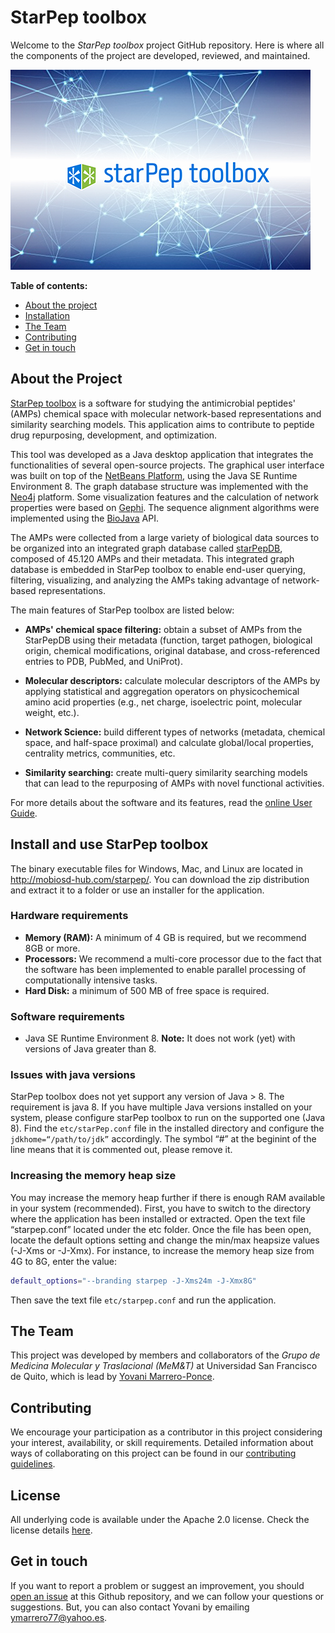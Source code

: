 # StarPep toolbox
Welcome to the _StarPep toolbox_ project GitHub repository. Here is where all the components of the project are developed, reviewed, and maintained.

<p align="aligncenter">
    <img src="img/StarPep_logo.png" alt="StarPep Logo" style="height: width:800px;"/>
</p>

**Table of contents:**

- [About the project](#about-the-project)
- [Installation](#install)
- [The Team](#the-team)
- [Contributing](#contributing)
- [Get in touch](#get-in-touch)

## About the Project
[StarPep toolbox](http://mobiosd-hub.com/starpep/) is a software for studying the antimicrobial peptides' (AMPs) chemical space with molecular network-based representations and similarity searching models. This application aims to contribute to peptide drug repurposing, development, and optimization. 

This tool was developed as a Java desktop application that integrates the functionalities of several open-source projects. The graphical user interface was built on top of the [NetBeans Platform](https://platform.netbeans.org/), using the Java SE Runtime Environment 8. The graph database structure was implemented with the [Neo4j](https://neo4j.com/) platform. Some visualization features and the calculation of network properties were based on [Gephi](https://gephi.org/). The sequence alignment algorithms were implemented using the [BioJava](https://biojava.org/) API. 

The AMPs were collected from a large variety of biological data sources to be organized into an integrated graph database called
[starPepDB](https://doi.org/10.1093/bioinformatics/btz260), composed of 45.120 AMPs and their metadata. This integrated graph database is
embedded in StarPep toolbox to enable end-user querying, filtering, visualizing, and analyzing the AMPs taking advantage of network-based representations.

The main features of StarPep toolbox are listed below:

* **AMPs' chemical space filtering:** obtain a subset of AMPs from the StarPepDB using their metadata (function, target pathogen, biological origin, chemical modifications, original database, and cross-referenced entries to PDB, PubMed, and UniProt).

* **Molecular descriptors:** calculate molecular descriptors of the AMPs by applying statistical and aggregation operators on physicochemical amino acid properties (e.g., net charge, isoelectric point, molecular weight, etc.).

* **Network Science:** build different types of networks (metadata, chemical space, and half-space proximal) and calculate global/local properties, centrality metrics, communities, etc.

* **Similarity searching:** create multi-query similarity searching models that can lead to the repurposing of AMPs with novel functional activities.

For more details about the software and its features, read the [online User Guide](https://grupo-medicina-molecular-y-traslacional.github.io/StarPep_doc/). 

## Install and use StarPep toolbox
The binary executable files for Windows, Mac, and Linux are located in http://mobiosd-hub.com/starpep/. You can download the zip distribution and extract it to a folder or use an installer for the application.

### Hardware requirements
* **Memory (RAM):** A minimum of 4 GB is required, but we recommend 8GB or more.
* **Processors:** We recommend a multi-core processor due to the fact that the software has been implemented to enable parallel processing of computationally intensive tasks.
* **Hard Disk:** a minimum of 500 MB of free space is required.

### Software requirements 
* Java SE Runtime Environment 8.
**Note:** It does not work (yet) with versions of Java greater than 8.

### Issues with java versions
StarPep toolbox does not yet support any version of Java > 8. The requirement is java 8. If you have multiple Java versions installed on your system, please configure starPep toolbox to run on the supported one (Java 8). Find the `etc/starPep.conf` file in the installed directory and configure
the `jdkhome=“/path/to/jdk”` accordingly. The symbol “#” at the beginint of the line means that it is commented out, please remove it.

### Increasing the memory heap size
You may increase the memory heap further if there is enough RAM available in your system (recommended). First, you have to switch to the directory where the application has been installed or extracted. Open the text file “starpep.conf” located under the etc folder. Once the file has been open, locate the default options setting and change the min/max heapsize values (-J-Xms or -J-Xmx). For instance, to increase the memory heap size from 4G to 8G, enter the value:

```bash
default_options="--branding starpep -J-Xms24m -J-Xmx8G"
```

Then save the text file `etc/starpep.conf` and run the application.

## The Team
This project was developed by members and collaborators of the *Grupo de Medicina Molecular y Traslacional (MeM&T)* at Universidad San Francisco de Quito, which is lead by [Yovani Marrero-Ponce](https://orcid.org/0000-0003-2721-1142).

## Contributing
We encourage your participation as a contributor in this project considering your interest, availability, or skill requirements. Detailed information about ways of collaborating on this project can be found in our [contributing guidelines](CONTRIBUTING.md).

## License
All underlying code is available under the Apache 2.0 license. Check the license details [here](LICENSE.md).

## Get in touch
If you want to report a problem or suggest an improvement, you should [open an issue](https://github.com/Grupo-Medicina-Molecular-y-Traslacional/StarPep/issues/new) at this Github repository, and we can follow your questions or suggestions. But, you can also contact Yovani by emailing ymarrero77@yahoo.es.

